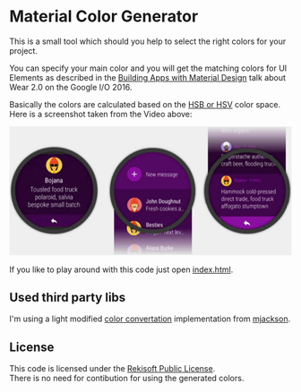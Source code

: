 # Material Color Generator

This is a small tool which should you help to select the right colors for your project.

You can specify your main color and you will get the matching colors for UI Elements as described in the
[Building Apps with Material Design](https://youtu.be/LtD7eJp2ILo?t=6m1s) talk about Wear 2.0 on the Google
I/O 2016.

Basically the colors are calculated based on the [HSB or HSV](https://en.wikipedia.org/wiki/HSL_and_HSV)
color space. Here is a screenshot taken from the Video above:

![Example usage of the colors on Android Wear 2.0](watch.jpg)

If you like to play around with this code just open [index.html](https://rekire.github.io/MaterialColorGenerator/).

## Used third party libs
I'm using a light modified [color convertation][1] implementation from [mjackson](https://github.com/mjackson).

## License
This code is licensed under the [Rekisoft Public License](http://www.rekisoft.eu/licenses/rkspl.html).  
There is no need for contibution for using the generated colors.

  [1]: https://github.com/mjackson/mjijackson.github.com/blob/master/2008/02/rgb-to-hsl-and-rgb-to-hsv-color-model-conversion-algorithms-in-javascript.html